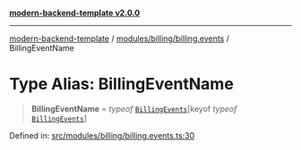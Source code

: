 [**modern-backend-template v2.0.0**](../../../../README.md)

***

[modern-backend-template](../../../../modules.md) / [modules/billing/billing.events](../README.md) / BillingEventName

# Type Alias: BillingEventName

> **BillingEventName** = *typeof* [`BillingEvents`](../variables/BillingEvents.md)\[keyof *typeof* [`BillingEvents`](../variables/BillingEvents.md)\]

Defined in: [src/modules/billing/billing.events.ts:30](https://github.com/maemreyo/saas-4cus-nodejs/blob/2a5b3f3aa11335dfa561e80e1feabb8e6084261e/src/modules/billing/billing.events.ts#L30)
